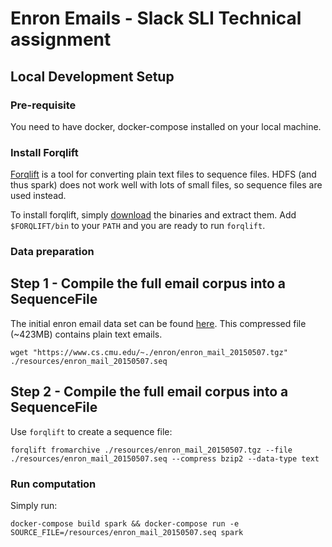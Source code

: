 # Enron Emails - Slack SLI Technical assignment

## Local Development Setup

### Pre-requisite
You need to have docker, docker-compose installed on your local machine.

### Install Forqlift
[Forqlift](http://www.exmachinatech.net/projects/forqlift/) is a tool for converting plain text files to sequence files. HDFS (and thus spark) does not work well with lots of small files, so sequence files are used instead.

To install forqlift, simply [download](http://www.exmachinatech.net/projects/forqlift/download/) the binaries and extract them. Add `$FORQLIFT/bin` to your `PATH` and you are ready to run `forqlift`.

### Data preparation

## Step 1 - Compile the full email corpus into a SequenceFile

The initial enron email data set can be found [here](https://www.cs.cmu.edu/~./enron/enron_mail_20150507.tgz). This compressed file (~423MB) contains plain text emails.

    wget "https://www.cs.cmu.edu/~./enron/enron_mail_20150507.tgz" ./resources/enron_mail_20150507.seq

## Step 2 - Compile the full email corpus into a SequenceFile

Use `forqlift` to create a sequence file:

    forqlift fromarchive ./resources/enron_mail_20150507.tgz --file ./resources/enron_mail_20150507.seq --compress bzip2 --data-type text

### Run computation

Simply run:

    docker-compose build spark && docker-compose run -e SOURCE_FILE=/resources/enron_mail_20150507.seq spark